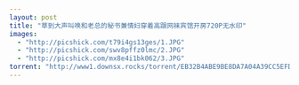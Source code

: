 ```yaml
---
layout: post
title: "草到大声叫唤和老总的秘书兼情妇穿着高跟网袜宾馆开房720P无水印"
images:
  - "http://picshick.com/t79i4gs13ges/1.JPG"
  - "http://picshick.com/swv8pffz0lmc/2.JPG"
  - "http://picshick.com/mx8e4i1bk062/3.JPG"
torrent: "http://www1.downsx.rocks/torrent/EB32B4ABE9BE8DA7A04A39CC5EFD517B237C6968"
---
```

